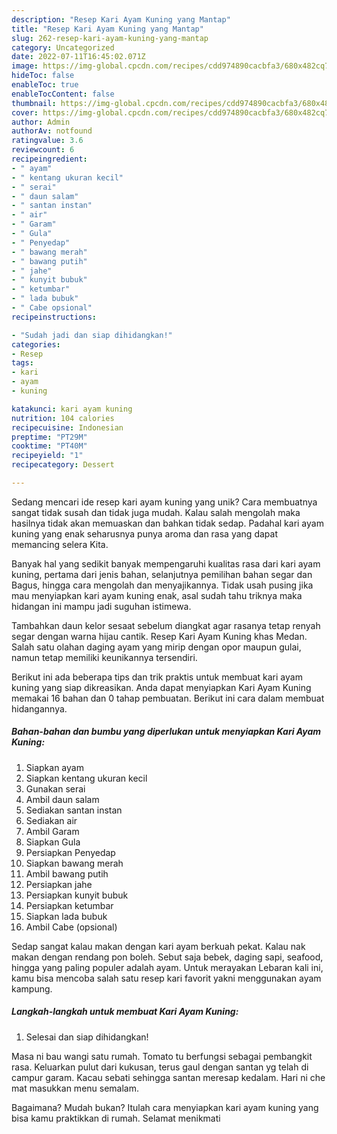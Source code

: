```yaml
---
description: "Resep Kari Ayam Kuning yang Mantap"
title: "Resep Kari Ayam Kuning yang Mantap"
slug: 262-resep-kari-ayam-kuning-yang-mantap
category: Uncategorized
date: 2022-07-11T16:45:02.071Z
image: https://img-global.cpcdn.com/recipes/cdd974890cacbfa3/680x482cq70/kari-ayam-kuning-foto-resep-utama.jpg
hideToc: false
enableToc: true
enableTocContent: false
thumbnail: https://img-global.cpcdn.com/recipes/cdd974890cacbfa3/680x482cq70/kari-ayam-kuning-foto-resep-utama.jpg
cover: https://img-global.cpcdn.com/recipes/cdd974890cacbfa3/680x482cq70/kari-ayam-kuning-foto-resep-utama.jpg
author: Admin
authorAv: notfound
ratingvalue: 3.6
reviewcount: 6
recipeingredient:
- " ayam"
- " kentang ukuran kecil"
- " serai"
- " daun salam"
- " santan instan"
- " air"
- " Garam"
- " Gula"
- " Penyedap"
- " bawang merah"
- " bawang putih"
- " jahe"
- " kunyit bubuk"
- " ketumbar"
- " lada bubuk"
- " Cabe opsional"
recipeinstructions:

- "Sudah jadi dan siap dihidangkan!"
categories:
- Resep
tags:
- kari
- ayam
- kuning

katakunci: kari ayam kuning 
nutrition: 104 calories
recipecuisine: Indonesian
preptime: "PT29M"
cooktime: "PT40M"
recipeyield: "1"
recipecategory: Dessert

---
```





Sedang mencari ide resep kari ayam kuning yang unik? Cara membuatnya sangat tidak susah dan tidak juga mudah. Kalau salah mengolah maka hasilnya tidak akan memuaskan dan bahkan tidak sedap. Padahal kari ayam kuning yang enak seharusnya punya aroma dan rasa yang dapat memancing selera Kita.





Banyak hal yang sedikit banyak mempengaruhi kualitas rasa dari kari ayam kuning, pertama dari jenis bahan, selanjutnya pemilihan bahan segar dan Bagus, hingga cara mengolah dan menyajikannya. Tidak usah pusing jika mau menyiapkan kari ayam kuning enak,      asal sudah tahu triknya maka hidangan ini mampu jadi suguhan istimewa.














Tambahkan daun kelor sesaat sebelum diangkat agar rasanya tetap renyah segar dengan warna hijau cantik. Resep Kari Ayam Kuning khas Medan. Salah satu olahan daging ayam yang mirip dengan opor maupun gulai, namun tetap memiliki keunikannya tersendiri.






Berikut ini ada beberapa tips dan trik praktis untuk membuat kari ayam kuning yang siap dikreasikan. Anda dapat menyiapkan Kari Ayam Kuning memakai 16 bahan dan 0 tahap pembuatan. Berikut ini cara dalam membuat hidangannya.

<!--inarticleads1-->

##### Bahan-bahan dan bumbu yang diperlukan untuk menyiapkan Kari Ayam Kuning:

1. Siapkan  ayam
1. Siapkan  kentang ukuran kecil
1. Gunakan  serai
1. Ambil  daun salam
1. Sediakan  santan instan
1. Sediakan  air
1. Ambil  Garam
1. Siapkan  Gula
1. Persiapkan  Penyedap
1. Siapkan  bawang merah
1. Ambil  bawang putih
1. Persiapkan  jahe
1. Persiapkan  kunyit bubuk
1. Persiapkan  ketumbar
1. Siapkan  lada bubuk
1. Ambil  Cabe (opsional)


Sedap sangat kalau makan dengan kari ayam berkuah pekat. Kalau nak makan dengan rendang pon boleh. Sebut saja bebek, daging sapi, seafood, hingga yang paling populer adalah ayam. Untuk merayakan Lebaran kali ini, kamu bisa mencoba salah satu resep kari favorit yakni menggunakan ayam kampung. 

<!--inarticleads2-->

##### Langkah-langkah untuk membuat Kari Ayam Kuning:


1. Selesai dan siap dihidangkan!

Masa ni bau wangi satu rumah. Tomato tu berfungsi sebagai pembangkit rasa. Keluarkan pulut dari kukusan, terus gaul dengan santan yg telah di campur garam. Kacau sebati sehingga santan meresap kedalam. Hari ni che mat masukkan menu semalam. 

Bagaimana? Mudah bukan? Itulah cara menyiapkan kari ayam kuning yang bisa kamu praktikkan di rumah. Selamat menikmati

